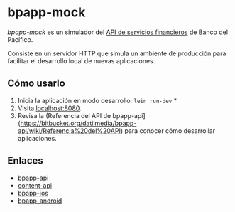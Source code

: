# bpapp-mock

_bpapp-mock_ es un simulador del [API de servicios financieros](https://bitbucket.org/datilmedia/bpapp-api) de Banco del Pacífico.

Consiste en un servidor HTTP que simula un ambiente de producción para facilitar el desarrollo local de nuevas aplicaciones.

## Cómo usarlo

1. Inicia la aplicación en modo desarrollo: `lein run-dev` \*
2. Visita [localhost:8080](http://localhost:8080/).
3. Revisa la (Referencia del API de bpapp-api](https://bitbucket.org/datilmedia/bpapp-api/wiki/Referencia%20del%20API) para conocer cómo desarrollar aplicaciones.

## Enlaces
* [bpapp-api](https://bitbucket.org/datilmedia/bpapp-api)
* [content-api](https://bitbucket.org/datilmedia/content-api)
* [bpapp-ios](https://bitbucket.org/datilmedia/bpapp-ios)
* [bpapp-android](https://bitbucket.org/datilmedia/bpapp-ios)
